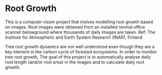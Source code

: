 # Root Growth

This is a computer vision project that inolves modelling root growth
based on images. Root images were obtained from an installed normal
office scanner belowground where thousands of daily images are
taken. Ref: The Institute for Atmospheric and Earth System Research
(INAR), Finland


Tree root growth dynamics are not well understood even though they are
a key element in the carbon cycle of forested ecosystems. In order to
monitor tree root growth, The goal of this project is to automatically
analyse daily root length (and/or root area) in the images and to
calculate daily root growth.
